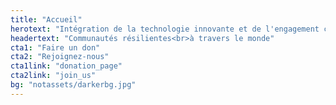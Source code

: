 ```yaml
---
title: "Accueil"
herotext: "Intégration de la technologie innovante et de l'engagement communautaire comme bases de croissance pour les villes et villages émergents"
headertext: "Communautés résilientes<br>à travers le monde"
cta1: "Faire un don"
cta2: "Rejoignez-nous"
cta1link: "donation_page"
cta2link: "join_us"
bg: "notassets/darkerbg.jpg"
---
```


